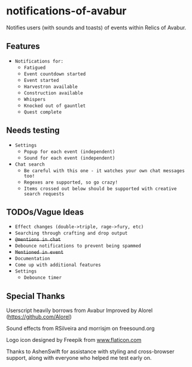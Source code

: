 # notifications-of-avabur
Notifies users (with sounds and toasts) of events within Relics of Avabur.

## Features
* `Notifications for:`
  * `Fatigued`
  * `Event countdown started`
  * `Event started`
  * `Harvestron available`
  * `Construction available`
  * `Whispers`
  * `Knocked out of gauntlet`
  * `Quest complete`

## Needs testing
* `Settings`
  * `Popup for each event (independent)`
  * `Sound for each event (independent)`
* `Chat search`
  * `Be careful with this one - it watches your own chat messages too!`
  * `Regexes are supported, so go crazy!`
  * `Items crossed out below should be supported with creative search requests`

## TODOs/Vague Ideas
* `Effect changes (double->triple, rage->fury, etc)`
* `Searching through crafting and drop output`
* ~~`@mentions in chat`~~
* `Debounce notifications to prevent being spammed`
* ~~`Mentioned in event`~~
* `Documentation`
* `Come up with additional features`
* `Settings`
  * `Debounce timer`

## Special Thanks
Userscript heavily borrows from Avabur Improved by Alorel (https://github.com/Alorel)

Sound effects from RSilveira and morrisjm on freesound.org

Logo icon designed by Freepik from www.flaticon.com

Thanks to AshenSwift for assistance with styling and cross-browser support, along with everyone who helped me test early on.